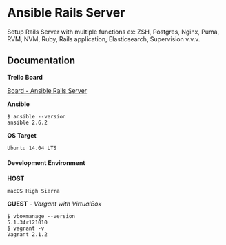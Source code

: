 # Ansible Rails Server
Setup Rails Server with multiple functions ex: ZSH, Postgres, Nginx, Puma, RVM, NVM, Ruby, Rails application, Elasticsearch, Supervision v.v.v.

## Documentation
**Trello Board**

[Board - Ansible Rails Server](https://trello.com/b/OP2p236f/ansible-rails-server)

**Ansible**

```
$ ansible --version
ansible 2.6.2
```

**OS Target**

```
Ubuntu 14.04 LTS
```

#### Development Environment
**HOST**
```
macOS High Sierra
```

**GUEST** -
*Vargant with VirtualBox*
```
$ vboxmanage --version
5.1.34r121010
$ vagrant -v
Vagrant 2.1.2
```
